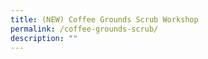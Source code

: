 ```yaml
---
title: (NEW) Coffee Grounds Scrub Workshop
permalink: /coffee-grounds-scrub/
description: ""
---
```

